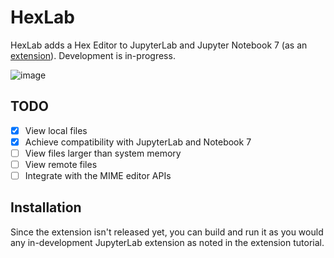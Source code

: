 # HexLab

HexLab adds a Hex Editor to JupyterLab and Jupyter Notebook 7
(as an [extension](https://jupyterlab.readthedocs.io/en/stable/extension/extension_tutorial.html****)).
Development is in-progress.

![image](https://github.com/ericsnekbytes/hexlab/assets/104786633/7c00480c-3dd1-4e0f-983f-ff455f2b6276)

## TODO

- [X] View local files
- [X] Achieve compatibility with JupyterLab and Notebook 7
- [ ] View files larger than system memory
- [ ] View remote files
- [ ] Integrate with the MIME editor APIs

## Installation

Since the extension isn't released yet, you can build and run it
as you would any in-development JupyterLab extension as noted in
the extension tutorial.
